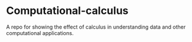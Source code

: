# Computational-calculus
A repo for showing the effect of calculus in understanding data and other computational applications.
